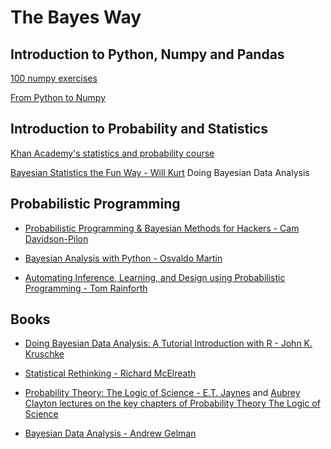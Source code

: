 # The Bayes Way

## Introduction to Python, Numpy and Pandas

[100 numpy exercises](https://github.com/rougier/numpy-100/blob/master/100_Numpy_exercises.md)

[From Python to Numpy](http://www.labri.fr/perso/nrougier/from-python-to-numpy/)

## Introduction to Probability and Statistics
[Khan Academy's statistics and probability course](https://www.khanacademy.org/math/statistics-probability)

[Bayesian Statistics the Fun Way - Will Kurt](https://nostarch.com/learnbayes)
Doing Bayesian Data Analysis

## Probabilistic Programming
- [Probabilistic Programming & Bayesian Methods for Hackers - Cam Davidson-Pilon](https://camdavidsonpilon.github.io/Probabilistic-Programming-and-Bayesian-Methods-for-Hackers/)

- [Bayesian Analysis with Python - Osvaldo Martin]()

- [Automating Inference, Learning, and Design using Probabilistic Programming - Tom Rainforth](http://www.robots.ox.ac.uk/~twgr/assets/pdf/rainforth2017thesis.pdf)

## Books

- [Doing Bayesian Data Analysis: A Tutorial Introduction with R - John K. Kruschke](https://www.goodreads.com/book/show/9003187-doing-bayesian-data-analysis)

- [Statistical Rethinking - Richard McElreath](https://xcelab.net/rm/statistical-rethinking/)

- [Probability Theory: The Logic of Science - E.T. Jaynes](https://www.goodreads.com/book/show/151848.Probability_Theory) and [Aubrey Clayton lectures on the key chapters of Probability Theory The Logic of Science](https://www.youtube.com/playlist?list=PL9v9IXDsJkktefQzX39wC2YG07vw7DsQ_)

- [Bayesian Data Analysis - Andrew Gelman](http://www.stat.columbia.edu/~gelman/book/)
